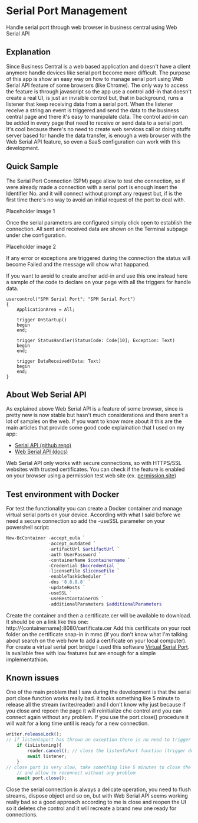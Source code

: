 # Serial Port Management

Handle serial port through web browser in business central using Web Serial API

## Explanation

Since Business Central is a web based application and doesn't have a client anymore handle devices like serial port become more difficult. The purpose of this app is show an easy way on how to manage serial port using Web Serial API feature of some browsers (like Chrome).
The only way to access the feature is through javascript so the app use a control add-in that doesn't create a real UI, is just an invisible control but, that in background, runs a listener that keep receiving data from a serial port. 
When the listener receive a string an event is triggered and send the data to the business central page and there it's easy to manipulate data.
The control add-in can be added in every page that need to receive or send data to a serial port. 
It's cool because there's no need to create web services call or doing stuffs server based for handle the data transfer, is enough a web browser with the Web Serial API feature, so even a SaaS configuration can work with this development. 

## Quick Sample

The Serial Port Connection (SPM) page allow to test che connection, so if were already made a connection with a serial port is enough insert the Identifier No. and it will connect without prompt any request but, if is the first time there's no way to avoid an initial request of the port to deal with. 

Placeholder image 1

Once the serial parameters are configured simply click open to establish the connection.
All sent and received data are shown on the Terminal subpage under che configuration.

Placeholder image 2

If any error or exceptions are triggered during the connection the status will become Failed and the message will show what happaned.

If you want to avoid to create another add-in and use this one instead here a sample of the code to declare on your page with all the triggers for handle data.

```al
usercontrol("SPM Serial Port"; "SPM Serial Port")
{
    ApplicationArea = All;

    trigger OnStartup()
    begin
    end;
    
    trigger StatusHandler(StatusCode: Code[10]; Exception: Text)
    begin
    end;
    
    trigger DataReceived(Data: Text)
    begin
    end;
}
```

## About Web Serial API

As explained above Web Serial API is a feature of some browser, since is pretty new is now stable but hasn't much considerations and there aren't a lot of samples on the web. 
If you want to know more about it this are the main articles that provide some good code explaination that I used on my app:

* [Serial API (github repo)](https://github.com/WICG/serial)
* [Web Serial API (docs)](https://wicg.github.io/serial/)

Web Serial API only works with secure connections, so with HTTPS/SSL websites with trusted certificates.
You can check if the feature is enabled on your browser using a permission test web site (ex. [permission.site](https://permission.site/))

## Test environment with Docker

For test the functionality you can create a Docker container and manage virtual serial ports on your device.
According with what I said before we need a secure connection so add the -useSSL parameter on your powershell script:

```powershell
New-BcContainer -accept_eula `
                -accept_outdated `
                -artifactUrl $artifactUrl `
                -auth UserPassword `
                -containerName $containername `
                -Credential $bccredential `
                -licenseFile $licenseFile `
                -enableTaskScheduler `
                -dns '8.8.8.8' `
                -updateHosts `
                -useSSL `
                -useBestContainerOS `
                -additionalParameters $additionalParameters
```

Create the container and then a certificate.cer will be available to download.
It should be on a link like this one: http://{containername}:8080/certificate.cer
Add this certificate on your root folder on the certificate snap-in in mmc (if you don't know what I'm talking about search on the web how to add a certificate on your local computer). 
For create a virtual serial port bridge I used this software [Virtual Serial Port](https://www.hhdsoftware.com/virtual-serial-ports).
Is available free with low features but are enough for a simple implementathion.

## Known issues

One of the main problem that I saw during the development is that the serial port close function works really bad.
it tooks something like 5 minute to release all the stream (writer/reader) and I don't know why just because if you close and repoen the page it will reinitialize che control and you can connect again without any problem.
If you use the port.close() procedure it will wait for a long time until is ready for a new connection.

```javascript
writer.releaseLock();
// if listentoport has thrown an exception there is no need to trigger the cancel and wait the listener, is already gone and will trigger another error
    if (isListening){
        reader.cancel(); // close the listenToPort function (trigger done variable)
        await listener;
    }
// close port is very slow, take something like 5 minutes to close the port, idk why.. close and reopen the page is much faster and release all the resources
    // and allow to reconnect without any problem
    await port.close();
```

Close the serial connection is always a delicate operation, you need to flush streams, dispose object and so on, but with Web Serial API seems working really bad so a good approach according to me is close and reopen the UI so it deletes che control and it will recreate a brand new one ready for connections. 


